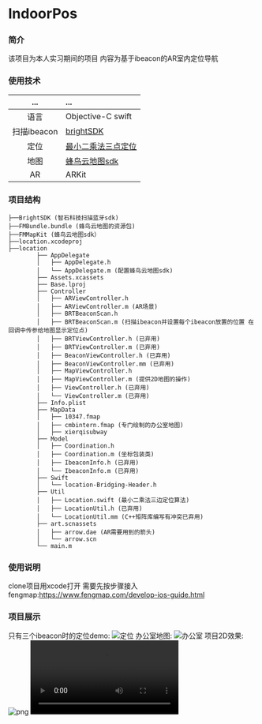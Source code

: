 # IndoorPos
### 简介
该项目为本人实习期间的项目 内容为基于ibeacon的AR室内定位导航

### 使用技术
... | ... 
:---:|:---
语言|Objective-C swift
扫描ibeacon | [brightSDK](https://github.com/BrightBeacon/BrightBeacon_iOS_SDK)
定位 | [最小二乘法三点定位](http://www.docin.com/p-813893113.html)
地图 | [蜂鸟云地图sdk](https://www.fengmap.com/develop-ios-guide.html)
AR | ARKit

### 项目结构
```
├──BrightSDK (智石科技扫描蓝牙sdk)
├──FMBundle.bundle (蜂鸟云地图的资源包)
├──FMMapKit (蜂鸟云地图sdk）
├──location.xcodeproj
├──location	
		├── AppDelegate
		│   ├── AppDelegate.h
		│   └── AppDelegate.m (配置蜂鸟云地图sdk)
		├── Assets.xcassets
		├── Base.lproj
		├── Controller
		│   ├── ARViewController.h 
		│   ├── ARViewController.m (AR场景)
		│   ├── BRTBeaconScan.h 
		│   ├── BRTBeaconScan.m (扫描ibeacon并设置每个ibeacon放置的位置 在回调中传参给地图显示定位点)
		│   ├── BRTViewController.h (已弃用)
		│   ├── BRTViewController.m (已弃用)
		│   ├── BeaconViewController.h (已弃用)
		│   ├── BeaconViewController.mm (已弃用)
		│   ├── MapViewController.h
		│   ├── MapViewController.m (提供2D地图的操作)
		│   ├── ViewController.h (已弃用)
		│   └── ViewController.m (已弃用)
		├── Info.plist 
		├── MapData
		│   ├── 10347.fmap
		│   ├── cmbintern.fmap (专门绘制的办公室地图)
		│   ├── xierqisubway
		├── Model
		│   ├── Coordination.h 
		│   ├── Coordination.m (坐标包装类)
		│   ├── IbeaconInfo.h (已弃用)
		│   └── IbeaconInfo.m (已弃用)
		├── Swift
		│   └── location-Bridging-Header.h
		├── Util
		│   ├── Location.swift (最小二乘法三边定位算法)
		│   ├── LocationUtil.h (已弃用)
		│   └── LocationUtil.mm (C++矩阵库编写有冲突已弃用)
		├── art.scnassets
		│   ├── arrow.dae (AR需要用到的箭头)
		│   └── arrow.scn
		└── main.m
```

### 使用说明
clone项目用xcode打开 
需要先按步骤接入fengmap:https://www.fengmap.com/develop-ios-guide.html

### 项目展示
只有三个ibeacon时的定位demo:
![定位](https://github.com/jacklightChen/IndoorPos/blob/master/demopicture/point.png)
办公室地图:
![办公室](https://github.com/jacklightChen/IndoorPos/blob/master/demopicture/office.jpg)
项目2D效果:
![png](https://github.com/jacklightChen/IndoorPos/blob/master/demopicture/show.png)
![mp4](https://github.com/jacklightChen/IndoorPos/blob/master/demopicture/demo.mp4)